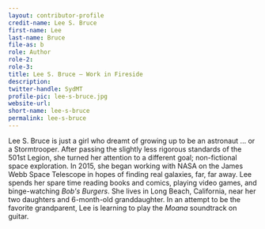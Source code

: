 ```yaml
---
layout: contributor-profile
credit-name: Lee S. Bruce
first-name: Lee
last-name: Bruce
file-as: b
role: Author
role-2:
role-3:
title: Lee S. Bruce — Work in Fireside
description:
twitter-handle: SydMT
profile-pic: lee-s-bruce.jpg
website-url:
short-name: lee-s-bruce
permalink: lee-s-bruce
---
```

Lee S. Bruce is just a girl who dreamt of growing up to be an astronaut ... or a Stormtrooper. After passing the slightly less rigorous standards of the 501st Legion, she turned her attention to a different goal; non-fictional space exploration. In 2015, she began working with NASA on the James Webb Space Telescope in hopes of finding real galaxies, far, far away. Lee spends her spare time reading books and comics, playing video games, and binge-watching _Bob's Burgers_. She lives in Long Beach, California, near her two daughters and 6-month-old granddaughter. In an attempt to be the favorite grandparent, Lee is learning to play the _Moana_ soundtrack on guitar.
